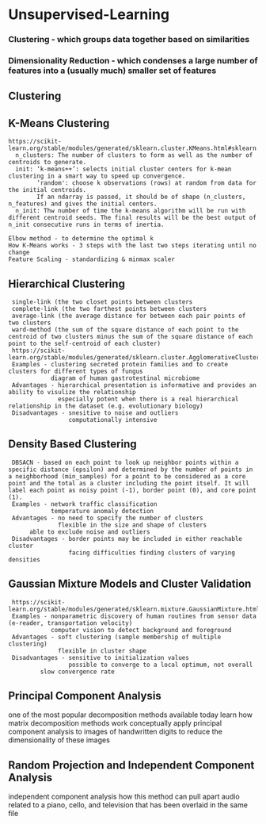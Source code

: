 # Unsupervised-Learning
### Clustering - which groups data together based on similarities
### Dimensionality Reduction - which condenses a large number of features into a (usually much) smaller set of features

## Clustering
## K-Means Clustering
    https://scikit-learn.org/stable/modules/generated/sklearn.cluster.KMeans.html#sklearn.cluster.KMeans
      n_clusters: The number of clusters to form as well as the number of centroids to generate.
      init: ‘k-means++’: selects initial cluster centers for k-mean clustering in a smart way to speed up convergence.
            ‘random': choose k observations (rows) at random from data for the initial centroids.
            If an ndarray is passed, it should be of shape (n_clusters, n_features) and gives the initial centers.
      n_init: Thw number of time the k-means algorithm will be run with different centroid seeds. The final results will be the best output of n_init consecutive runs in terms of inertia.
      
    Elbow method - to determine the optimal k 
    How K-Means works - 3 steps with the last two steps iterating until no change
    Feature Scaling - standardizing & minmax scaler
	
## Hierarchical Clustering
     single-link (the two closet points between clusters
     complete-link (the two farthest points between clusters 
     average-link (the average distance for between each pair points of two clusters 
     ward-method (the sum of the square distance of each point to the centroid of two clusters minus the sum of the square distance of each point to the self-centroid of each cluster)
     https://scikit-learn.org/stable/modules/generated/sklearn.cluster.AgglomerativeClustering.html
     Examples - clustering secreted protein families and to create clusters for different types of fungus
                diagram of human gastrotestinal microbiome 
     Advantages - hierarchical presentation is informative and provides an ability to visulize the relationship
                  especially potent when there is a real hierarchical relationship in the dataset (e.g. evolutionary biology)
     Disadvantages - snesitive to noise and outliers 
                     computationally intensive 

## Density Based Clustering
     DBSACN - based on each point to look up neighbor points within a specific distance (epsilon) and determined by the number of points in a neighborhood (min_samples) for a point to be considered as a core point and the total as a cluster including the point itself. It will label each point as noisy point (-1), border point (0), and core point (1).
     Examples - network traffic classification
                temperature anomaly detection 
     Advantages - no need to specify the number of clusters
                  flexible in the size and shape of clusters
		  able to exclude noise and outliers
     Disadvantages - border points may be included in either reachable cluster
                     facing difficulties finding clusters of varying densities
     
     
## Gaussian Mixture Models and Cluster Validation
     https://scikit-learn.org/stable/modules/generated/sklearn.mixture.GaussianMixture.html
     Examples - nonparametric discovery of human routines from sensor data (e-reader, transportation velocity)
                computer vision to detect background and foreground
     Advantages - soft clustering (sample membership of multiple clustering)
                  flexible in cluster shape
     Disadvantages - sensitive to initialization values
                     possible to converge to a local optimum, not overall
		     slow convergence rate
		    
  

## Principal Component Analysis
   one of the most popular decomposition methods available today
   learn how matrix decomposition methods work conceptually
   apply principal component analysis to images of handwritten digits to reduce the dimensionality of these images
	
## Random Projection and Independent Component Analysis
   independent component analysis
   how this method can pull apart audio related to a piano, cello, and television that has been overlaid in the same file
